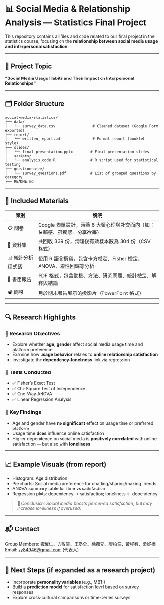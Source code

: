 # 📊 Social Media & Relationship Analysis — Statistics Final Project

This repository contains all files and code related to our final project in the statistics course, focusing on the **relationship between social media usage and interpersonal satisfaction**.

---

## 🧠 Project Topic

**"Social Media Usage Habits and Their Impact on Interpersonal Relationships"**

---

## 🗂️ Folder Structure

```
social-media-statistics/
├── data/
│   └── survey_data.csv                 # Cleaned dataset (Google Form exported)
├── report/
│   └── written_report.pdf              # Formal report (booklet style)
├── slides/
│   └── final_presentation.pptx        # Final presentation slides
├── scripts/
│   └── analysis_code.R                # R script used for statistical testing
├── questionnaire/
│   └── survey_questions.pdf           # List of grouped questions by category
├── README.md
```

---

## 📄 Included Materials

| 類別 | 說明 |
|------|------|
| 📋 問卷 | Google 表單設計，涵蓋 6 大類心理與社交面向（如：依賴感、孤獨感、分享欲等） |
| 📂 資料集 | 共回收 339 份，清理後有效樣本數為 304 份（CSV 格式） |
| 📊 統計分析程式碼 | 使用 R 語言撰寫，包含卡方檢定、Fisher 檢定、ANOVA、線性回歸等分析 |
| 📝 書面報告 | PDF 格式，包含動機、方法、研究問題、統計檢定、解釋與結論 |
| 📽️ 簡報 | 用於期末報告展示的投影片（PowerPoint 格式） |

---

## 🔍 Research Highlights

### 🎯 Research Objectives
- Explore whether **age, gender** affect social media usage time and platform preference
- Examine how **usage behavior** relates to **online relationship satisfaction**
- Investigate the **dependency-loneliness** link via regression

### 🧪 Tests Conducted
- ✅ Fisher’s Exact Test
- ✅ Chi-Square Test of Independence
- ✅ One-Way ANOVA
- ✅ Linear Regression Analysis

### 📌 Key Findings
- Age and gender have **no significant** effect on usage time or preferred platform
- Usage time **does** influence online satisfaction
- Higher dependence on social media is **positively correlated** with online satisfaction — but also with **loneliness**

---

## 📈 Example Visuals (from report)
- Histogram: Age distribution
- Pie charts: Social media preference for chatting/sharing/making friends
- ANOVA summary table for time vs satisfaction
- Regression plots: dependency → satisfaction; loneliness ← dependency

> 🧠 *Conclusion: Social media boosts perceived satisfaction, but may increase loneliness if overused.*

---

## 📬 Contact

Group Members: 張耀仁、方敬棠、王勢全、徐薇安、廖柏任、黃程宥、梁妤榛  
Email: zy84946@gmail.com (代表人)

---

## 📌 Next Steps (if expanded as a research project)
- Incorporate **personality variables** (e.g., MBTI)
- Build a **prediction model** for satisfaction level based on survey responses
- Explore cross-cultural comparisons or time-series surveys
